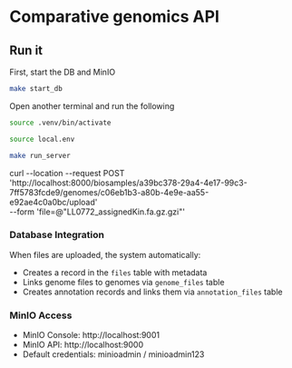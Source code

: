 # Comparative genomics API

## Run it

First, start the DB and MinIO

```sh
make start_db
```

Open another terminal and run the following

```sh
source .venv/bin/activate
```

```sh
source local.env
```

```sh
make run_server
```

curl --location --request POST 'http://localhost:8000/biosamples/a39bc378-29a4-4e17-99c3-7ff5783fcde9/genomes/c06eb1b3-a80b-4e9e-aa55-e92ae4c0a0bc/upload' \
--form 'file=@"LL0772_assignedKin.fa.gz.gzi"'

### Database Integration

When files are uploaded, the system automatically:

- Creates a record in the `files` table with metadata
- Links genome files to genomes via `genome_files` table
- Creates annotation records and links them via `annotation_files` table

### MinIO Access

- MinIO Console: http://localhost:9001
- MinIO API: http://localhost:9000
- Default credentials: minioadmin / minioadmin123
